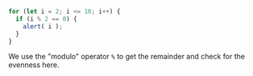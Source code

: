 

```js run demo
for (let i = 2; i <= 10; i++) {
  if (i % 2 == 0) {
    alert( i );
  }
}
```

We use the "modulo" operator `%` to get the remainder and check for the evenness here.